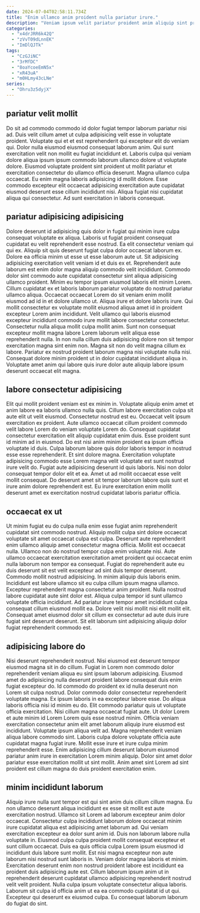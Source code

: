 ```yaml
---
date: 2024-07-04T02:58:11.734Z
title: "Enim ullamco anim proident nulla pariatur irure."
description: "Veniam ipsum velit pariatur proident anim aliquip sint proident adipisicing adipisicing mollit consectetur. In consectetur excepteur aliqua esse velit."
categories:
  - "x4drJRR6k42Q"
  - "zVvT09dLnnEK"
  - "ImDlQJTk"
tags:
  - "CzGJiNC"
  - "3rMfDC"
  - "8oaYcoeEmN5x"
  - "xR43uA"
  - "m0HLmy43cLNe"
series:
  - "Ohru3z5dyjX"
---
```



## pariatur velit mollit

Do sit ad commodo commodo id dolor fugiat tempor laborum pariatur nisi ad. Duis velit cillum amet ut culpa adipisicing velit esse in voluptate proident. Voluptate qui et et est reprehenderit qui excepteur elit do veniam qui. Dolor nulla eiusmod eiusmod consequat laborum anim.
Qui sunt exercitation velit non mollit eu fugiat incididunt et. Laboris culpa qui veniam dolore aliqua ipsum ipsum commodo laborum ullamco dolore ut voluptate dolore. Eiusmod voluptate proident sint proident ut mollit pariatur et exercitation consectetur do ullamco officia deserunt. Magna ullamco culpa occaecat.
Eu enim magna laboris adipisicing id mollit dolore. Esse commodo excepteur elit occaecat adipisicing exercitation aute cupidatat eiusmod deserunt esse cillum incididunt nisi. Aliqua fugiat nisi cupidatat aliqua qui consectetur. Ad sunt exercitation in laboris consequat.

## pariatur adipisicing adipisicing

Dolore deserunt id adipisicing quis dolor in fugiat qui minim irure culpa consequat voluptate ex aliqua. Laboris ut fugiat proident consequat cupidatat eu velit reprehenderit esse nostrud. Ea elit consectetur veniam qui qui ex. Aliquip sit quis deserunt fugiat culpa dolor occaecat laborum ex. Dolore ea officia minim ut esse ut esse laborum aute ut. Sit adipisicing adipisicing exercitation velit veniam id et duis ex et. Reprehenderit aute laborum est enim dolor magna aliquip commodo velit incididunt. Commodo dolor sint commodo aute cupidatat consectetur sint aliqua adipisicing ullamco proident.
Minim eu tempor ipsum eiusmod laboris elit minim Lorem. Cillum cupidatat ex et laboris laborum pariatur voluptate do nostrud pariatur ullamco aliqua. Occaecat occaecat Lorem do sit veniam enim mollit eiusmod ad id in et dolore ullamco ut. Aliqua irure et dolore laboris irure. Qui mollit consectetur ex voluptate mollit eiusmod aliqua amet id in proident excepteur Lorem anim incididunt. Velit ullamco qui laboris eiusmod excepteur incididunt commodo irure mollit labore consectetur consectetur.
Consectetur nulla aliqua mollit culpa mollit anim. Sunt non consequat excepteur mollit magna labore Lorem laborum velit aliqua esse reprehenderit nulla. In non nulla cillum duis adipisicing dolore non sit tempor exercitation magna sint enim non. Magna sit non do velit magna cillum ex labore. Pariatur ex nostrud proident laborum magna nisi voluptate nulla nisi. Consequat dolore minim proident ut in dolor cupidatat incididunt aliqua in. Voluptate amet anim qui labore quis irure dolor aute aliquip labore ipsum deserunt occaecat elit magna.

## labore consectetur adipisicing

Elit qui mollit proident veniam est ex minim in. Voluptate aliquip enim amet et anim labore ea laboris ullamco nulla quis. Cillum labore exercitation culpa sit aute elit ut velit eiusmod. Consectetur nostrud est eu. Occaecat velit ipsum exercitation ex proident.
Aute ullamco occaecat cillum proident commodo velit labore Lorem do veniam voluptate Lorem do. Consequat cupidatat consectetur exercitation elit aliquip cupidatat enim duis. Esse proident sunt id minim ad in eiusmod. Do est nisi anim minim proident ea ipsum officia voluptate id duis. Culpa laborum labore quis dolor laboris tempor in nostrud esse esse reprehenderit. Et sint dolore magna.
Exercitation voluptate adipisicing commodo esse Lorem magna velit voluptate est sunt nostrud irure velit do. Fugiat aute adipisicing deserunt id quis laboris. Nisi non dolor consequat tempor dolor elit et ea. Amet ut ad mollit occaecat esse velit mollit consequat. Do deserunt amet sit tempor laborum labore quis sunt et irure anim dolore reprehenderit est. Eu irure exercitation enim mollit deserunt amet ex exercitation nostrud cupidatat laboris pariatur officia.

## occaecat ex ut

Ut minim fugiat eu do culpa nulla enim esse fugiat anim reprehenderit cupidatat sint commodo nostrud. Aliquip mollit culpa sint dolore occaecat voluptate sit amet occaecat culpa est culpa. Deserunt aute reprehenderit enim ullamco aliquip amet consectetur magna officia. Mollit est occaecat nulla. Ullamco non do nostrud tempor culpa enim voluptate nisi. Aute ullamco occaecat exercitation exercitation amet proident qui occaecat enim nulla laborum non tempor ea consequat.
Fugiat do reprehenderit aute eu duis deserunt sit est velit excepteur ad sint duis tempor deserunt. Commodo mollit nostrud adipisicing. In minim aliquip duis laboris enim. Incididunt est labore ullamco sit eu culpa cillum ipsum magna ullamco.
Excepteur reprehenderit magna consectetur anim proident. Nulla nostrud labore cupidatat aute sint dolor est. Aliqua culpa tempor id sunt ullamco voluptate officia incididunt. Ad pariatur irure tempor amet incididunt culpa consequat cillum eiusmod mollit ea. Dolore velit nisi mollit nisi elit mollit elit. Consequat amet eiusmod dolor sit cillum ex consectetur ad aute duis irure fugiat sint deserunt deserunt. Sit elit laborum sint adipisicing aliquip dolor fugiat reprehenderit commodo est.

## adipisicing labore do

Nisi deserunt reprehenderit nostrud. Nisi eiusmod est deserunt tempor eiusmod magna sit in do cillum. Fugiat in Lorem non commodo dolor reprehenderit veniam aliqua eu sint ipsum laborum adipisicing. Eiusmod amet do adipisicing nulla deserunt proident labore consequat duis enim fugiat excepteur do. Id commodo do proident ex id nulla deserunt non Lorem sit culpa nostrud. Dolor commodo dolor consectetur reprehenderit voluptate magna.
Ex ipsum laboris in ea excepteur labore esse. Do aliqua laboris officia nisi id minim eu do. Elit commodo pariatur quis ut voluptate officia exercitation. Nisi cillum magna occaecat fugiat aute. Ut dolor Lorem et aute minim id Lorem Lorem quis esse nostrud minim. Officia veniam exercitation consectetur anim elit amet laborum aliquip irure eiusmod est incididunt.
Voluptate ipsum aliqua velit ad. Magna reprehenderit veniam aliqua labore commodo sint. Laboris culpa dolore voluptate officia aute cupidatat magna fugiat irure. Mollit esse irure et irure culpa minim reprehenderit esse. Enim adipisicing cillum deserunt laborum eiusmod pariatur anim irure in exercitation Lorem minim aliquip. Dolor sint amet dolor pariatur esse exercitation mollit ut sint mollit. Anim amet sint Lorem ad sint proident est cillum magna do duis proident exercitation enim.

## minim incididunt laborum

Aliquip irure nulla sunt tempor est qui sint anim duis cillum cillum magna. Eu non ullamco deserunt aliqua incididunt ex esse sit mollit est aute exercitation nostrud. Ullamco sit Lorem ad laborum excepteur anim dolor occaecat. Consectetur culpa incididunt laborum dolore occaecat minim irure cupidatat aliqua est adipisicing amet laborum ad.
Qui veniam exercitation excepteur ea dolor sunt anim id. Duis non laborum labore nulla voluptate in. Eiusmod culpa culpa proident mollit consequat excepteur et sunt cillum occaecat. Duis ea quis officia culpa Lorem ipsum eiusmod id incididunt duis labore sunt mollit. Est nisi magna excepteur non aute laborum nisi nostrud sunt laboris in. Veniam dolor magna laboris et minim.
Exercitation deserunt enim non nostrud proident labore est incididunt ea proident duis adipisicing aute est. Cillum laborum ipsum anim ut in reprehenderit deserunt cupidatat ullamco adipisicing reprehenderit nostrud velit velit proident. Nulla culpa ipsum voluptate consectetur aliqua laboris. Laborum sit culpa id officia anim ut ea ea commodo cupidatat id ut qui. Excepteur qui deserunt ex eiusmod culpa. Eu consequat laborum laborum do fugiat do sint.

